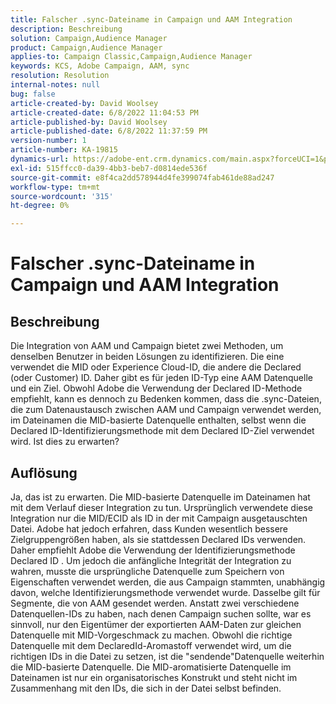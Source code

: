 ```yaml
---
title: Falscher .sync-Dateiname in Campaign und AAM Integration
description: Beschreibung
solution: Campaign,Audience Manager
product: Campaign,Audience Manager
applies-to: Campaign Classic,Campaign,Audience Manager
keywords: KCS, Adobe Campaign, AAM, sync
resolution: Resolution
internal-notes: null
bug: false
article-created-by: David Woolsey
article-created-date: 6/8/2022 11:04:53 PM
article-published-by: David Woolsey
article-published-date: 6/8/2022 11:37:59 PM
version-number: 1
article-number: KA-19815
dynamics-url: https://adobe-ent.crm.dynamics.com/main.aspx?forceUCI=1&pagetype=entityrecord&etn=knowledgearticle&id=7dd5f164-7fe7-ec11-bb3c-000d3a3b1f18
exl-id: 515ffcc0-da39-4bb3-beb7-d0814ede536f
source-git-commit: e8f4ca2dd578944d4fe399074fab461de88ad247
workflow-type: tm+mt
source-wordcount: '315'
ht-degree: 0%

---
```


# Falscher .sync-Dateiname in Campaign und AAM Integration

## Beschreibung


Die Integration von AAM und Campaign bietet zwei Methoden, um denselben Benutzer in beiden Lösungen zu identifizieren. Die eine verwendet die MID oder Experience Cloud-ID, die andere die Declared (oder Customer) ID. Daher gibt es für jeden ID-Typ eine AAM Datenquelle und ein Ziel. Obwohl Adobe die Verwendung der Declared ID-Methode empfiehlt, kann es dennoch zu Bedenken kommen, dass die .sync-Dateien, die zum Datenaustausch zwischen AAM und Campaign verwendet werden, im Dateinamen die MID-basierte Datenquelle enthalten, selbst wenn die Declared ID-Identifizierungsmethode mit dem Declared ID-Ziel verwendet wird. Ist dies zu erwarten?


## Auflösung


Ja, das ist zu erwarten. Die MID-basierte Datenquelle im Dateinamen hat mit dem Verlauf dieser Integration zu tun. Ursprünglich verwendete diese Integration nur die MID/ECID als ID in der mit Campaign ausgetauschten Datei. Adobe hat jedoch erfahren, dass Kunden wesentlich bessere Zielgruppengrößen haben, als sie stattdessen Declared IDs verwenden. Daher empfiehlt Adobe die Verwendung der Identifizierungsmethode Declared ID . Um jedoch die anfängliche Integrität der Integration zu wahren, musste die ursprüngliche Datenquelle zum Speichern von Eigenschaften verwendet werden, die aus Campaign stammten, unabhängig davon, welche Identifizierungsmethode verwendet wurde. Dasselbe gilt für Segmente, die von AAM gesendet werden. Anstatt zwei verschiedene Datenquellen-IDs zu haben, nach denen Campaign suchen sollte, war es sinnvoll, nur den Eigentümer der exportierten AAM-Daten zur gleichen Datenquelle mit MID-Vorgeschmack zu machen. Obwohl die richtige Datenquelle mit dem DeclaredId-Aromastoff verwendet wird, um die richtigen IDs in die Datei zu setzen, ist die &quot;sendende&quot;Datenquelle weiterhin die MID-basierte Datenquelle. Die MID-aromatisierte Datenquelle im Dateinamen ist nur ein organisatorisches Konstrukt und steht nicht im Zusammenhang mit den IDs, die sich in der Datei selbst befinden.
